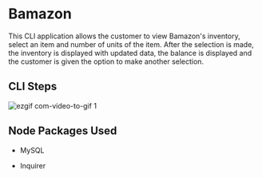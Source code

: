 # Bamazon
This CLI application allows the customer to view Bamazon's inventory, select an item and number of units of the item. After the selection is made, the inventory is displayed with updated data, the balance is displayed and the customer is given the option to make another selection.

## CLI Steps
![ezgif com-video-to-gif 1](https://user-images.githubusercontent.com/16691182/36627146-65d2d25e-18f3-11e8-9fc1-cd2488fd7a0e.gif)

## Node Packages Used

* MySQL

* Inquirer
